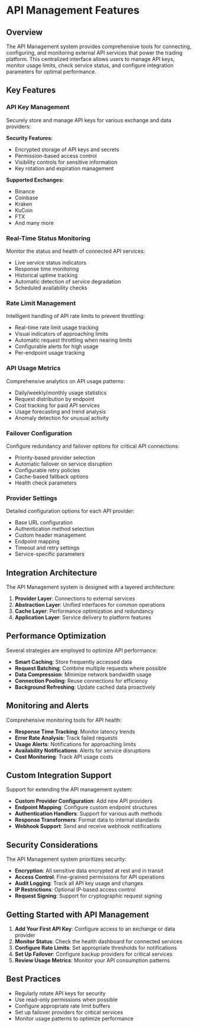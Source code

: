 
# API Management Features

## Overview

The API Management system provides comprehensive tools for connecting, configuring, and monitoring external API services that power the trading platform. This centralized interface allows users to manage API keys, monitor usage limits, check service status, and configure integration parameters for optimal performance.

## Key Features

### API Key Management

Securely store and manage API keys for various exchange and data providers:

**Security Features:**
- Encrypted storage of API keys and secrets
- Permission-based access control
- Visibility controls for sensitive information
- Key rotation and expiration management

**Supported Exchanges:**
- Binance
- Coinbase
- Kraken
- KuCoin
- FTX
- And many more

### Real-Time Status Monitoring

Monitor the status and health of connected API services:

- Live service status indicators
- Response time monitoring
- Historical uptime tracking
- Automatic detection of service degradation
- Scheduled availability checks

### Rate Limit Management

Intelligent handling of API rate limits to prevent throttling:

- Real-time rate limit usage tracking
- Visual indicators of approaching limits
- Automatic request throttling when nearing limits
- Configurable alerts for high usage
- Per-endpoint usage tracking

### API Usage Metrics

Comprehensive analytics on API usage patterns:

- Daily/weekly/monthly usage statistics
- Request distribution by endpoint
- Cost tracking for paid API services
- Usage forecasting and trend analysis
- Anomaly detection for unusual activity

### Failover Configuration

Configure redundancy and failover options for critical API connections:

- Priority-based provider selection
- Automatic failover on service disruption
- Configurable retry policies
- Cache-based fallback options
- Health check parameters

### Provider Settings

Detailed configuration options for each API provider:

- Base URL configuration
- Authentication method selection
- Custom header management
- Endpoint mapping
- Timeout and retry settings
- Service-specific parameters

## Integration Architecture

The API Management system is designed with a layered architecture:

1. **Provider Layer**: Connections to external services
2. **Abstraction Layer**: Unified interfaces for common operations
3. **Cache Layer**: Performance optimization and redundancy
4. **Application Layer**: Service delivery to platform features

## Performance Optimization

Several strategies are employed to optimize API performance:

- **Smart Caching**: Store frequently accessed data
- **Request Batching**: Combine multiple requests where possible
- **Data Compression**: Minimize network bandwidth usage
- **Connection Pooling**: Reuse connections for efficiency
- **Background Refreshing**: Update cached data proactively

## Monitoring and Alerts

Comprehensive monitoring tools for API health:

- **Response Time Tracking**: Monitor latency trends
- **Error Rate Analysis**: Track failed requests
- **Usage Alerts**: Notifications for approaching limits
- **Availability Notifications**: Alerts for service disruptions
- **Cost Monitoring**: Track API usage costs

## Custom Integration Support

Support for extending the API management system:

- **Custom Provider Configuration**: Add new API providers
- **Endpoint Mapping**: Configure custom endpoint structures
- **Authentication Handlers**: Support for various auth methods
- **Response Transformers**: Format data to internal standards
- **Webhook Support**: Send and receive webhook notifications

## Security Considerations

The API Management system prioritizes security:

- **Encryption**: All sensitive data encrypted at rest and in transit
- **Access Control**: Fine-grained permissions for API operations
- **Audit Logging**: Track all API key usage and changes
- **IP Restrictions**: Optional IP-based access control
- **Request Signing**: Support for cryptographic request signing

## Getting Started with API Management

1. **Add Your First API Key**: Configure access to an exchange or data provider
2. **Monitor Status**: Check the health dashboard for connected services
3. **Configure Rate Limits**: Set appropriate thresholds for notifications
4. **Set Up Failover**: Configure backup providers for critical services
5. **Review Usage Metrics**: Monitor your API consumption patterns

## Best Practices

- Regularly rotate API keys for security
- Use read-only permissions when possible
- Configure appropriate rate limit buffers
- Set up failover providers for critical services
- Monitor usage patterns to optimize performance
